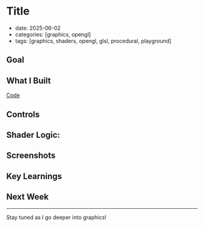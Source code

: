 # Title

* date: 2025-06-02
* categories: \[graphics, opengl]
* tags: \[graphics, shaders, opengl, glsl, procedural, playground]

## Goal



## What I Built


[Code]()


## Controls


## Shader Logic: 


## Screenshots


## Key Learnings


## Next Week

---

Stay tuned as I go deeper into graphics!
